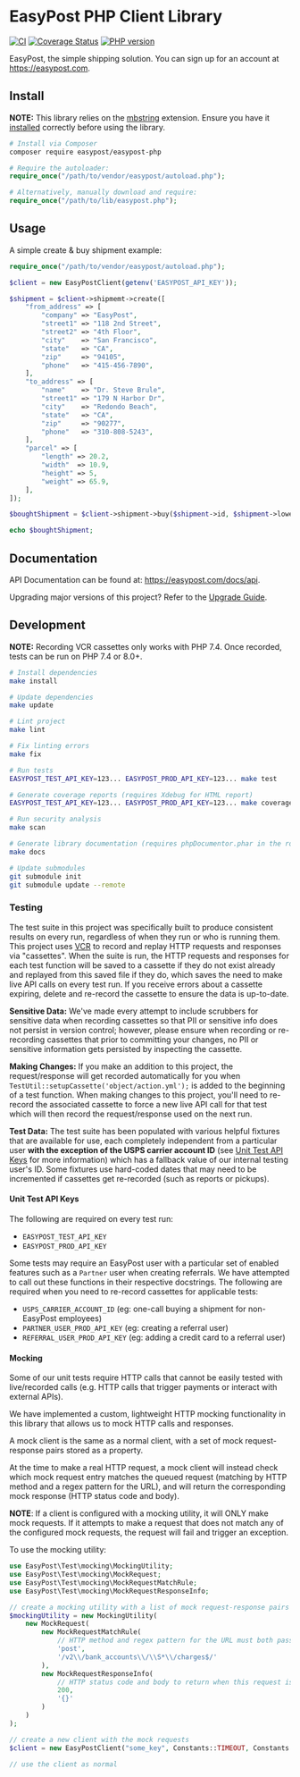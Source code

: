 # EasyPost PHP Client Library

[![CI](https://github.com/EasyPost/easypost-php/workflows/CI/badge.svg)](https://github.com/EasyPost/easypost-php/actions?query=workflow%3ACI)
[![Coverage Status](https://coveralls.io/repos/github/EasyPost/easypost-php/badge.svg?branch=master)](https://coveralls.io/github/EasyPost/easypost-php?branch=master)
[![PHP version](https://badge.fury.io/ph/easypost%2Feasypost-php.svg)](https://badge.fury.io/ph/easypost%2Feasypost-php)

EasyPost, the simple shipping solution. You can sign up for an account at <https://easypost.com>.

## Install

**NOTE:** This library relies on the [mbstring](http://php.net/manual/en/book.mbstring.php) extension. Ensure you have it [installed](http://www.php.net/manual/en/mbstring.installation.php) correctly before using the library.

```bash
# Install via Composer
composer require easypost/easypost-php
```

```php
# Require the autoloader:
require_once("/path/to/vendor/easypost/autoload.php");

# Alternatively, manually download and require:
require_once("/path/to/lib/easypost.php");
```

## Usage

A simple create & buy shipment example:

```php
require_once("/path/to/vendor/easypost/autoload.php");

$client = new EasyPostClient(getenv('EASYPOST_API_KEY'));

$shipment = $client->shipmemt->create([
    "from_address" => [
        "company" => "EasyPost",
        "street1" => "118 2nd Street",
        "street2" => "4th Floor",
        "city"    => "San Francisco",
        "state"   => "CA",
        "zip"     => "94105",
        "phone"   => "415-456-7890",
    ],
    "to_address" => [
        "name"    => "Dr. Steve Brule",
        "street1" => "179 N Harbor Dr",
        "city"    => "Redondo Beach",
        "state"   => "CA",
        "zip"     => "90277",
        "phone"   => "310-808-5243",
    ],
    "parcel" => [
        "length" => 20.2,
        "width"  => 10.9,
        "height" => 5,
        "weight" => 65.9,
    ],
]);

$boughtShipment = $client->shipment->buy($shipment->id, $shipment->lowestRate());

echo $boughtShipment;
```

## Documentation

API Documentation can be found at: <https://easypost.com/docs/api>.

Upgrading major versions of this project? Refer to the [Upgrade Guide](UPGRADE_GUIDE.md).

## Development

**NOTE:** Recording VCR cassettes only works with PHP 7.4. Once recorded, tests can be run on PHP 7.4 or 8.0+.

```bash
# Install dependencies
make install

# Update dependencies
make update

# Lint project
make lint

# Fix linting errors
make fix

# Run tests
EASYPOST_TEST_API_KEY=123... EASYPOST_PROD_API_KEY=123... make test

# Generate coverage reports (requires Xdebug for HTML report)
EASYPOST_TEST_API_KEY=123... EASYPOST_PROD_API_KEY=123... make coverage

# Run security analysis
make scan

# Generate library documentation (requires phpDocumentor.phar in the root of the project)
make docs

# Update submodules
git submodule init
git submodule update --remote
```

### Testing

The test suite in this project was specifically built to produce consistent results on every run, regardless of when they run or who is running them. This project uses [VCR](https://github.com/php-vcr/php-vcr) to record and replay HTTP requests and responses via "cassettes". When the suite is run, the HTTP requests and responses for each test function will be saved to a cassette if they do not exist already and replayed from this saved file if they do, which saves the need to make live API calls on every test run. If you receive errors about a cassette expiring, delete and re-record the cassette to ensure the data is up-to-date.

**Sensitive Data:** We've made every attempt to include scrubbers for sensitive data when recording cassettes so that PII or sensitive info does not persist in version control; however, please ensure when recording or re-recording cassettes that prior to committing your changes, no PII or sensitive information gets persisted by inspecting the cassette.

**Making Changes:** If you make an addition to this project, the request/response will get recorded automatically for you when `TestUtil::setupCassette('object/action.yml');` is added to the beginning of a test function. When making changes to this project, you'll need to re-record the associated cassette to force a new live API call for that test which will then record the request/response used on the next run.

**Test Data:** The test suite has been populated with various helpful fixtures that are available for use, each completely independent from a particular user **with the exception of the USPS carrier account ID** (see [Unit Test API Keys](#unit-test-api-keys) for more information) which has a fallback value of our internal testing user's ID. Some fixtures use hard-coded dates that may need to be incremented if cassettes get re-recorded (such as reports or pickups).

#### Unit Test API Keys

The following are required on every test run:

- `EASYPOST_TEST_API_KEY`
- `EASYPOST_PROD_API_KEY`

Some tests may require an EasyPost user with a particular set of enabled features such as a `Partner` user when creating referrals. We have attempted to call out these functions in their respective docstrings. The following are required when you need to re-record cassettes for applicable tests:

- `USPS_CARRIER_ACCOUNT_ID` (eg: one-call buying a shipment for non-EasyPost employees)
- `PARTNER_USER_PROD_API_KEY` (eg: creating a referral user)
- `REFERRAL_USER_PROD_API_KEY` (eg: adding a credit card to a referral user)

#### Mocking

Some of our unit tests require HTTP calls that cannot be easily tested with live/recorded calls (e.g. HTTP calls that
trigger payments or interact with external APIs).

We have implemented a custom, lightweight HTTP mocking functionality in this library that allows us to mock HTTP calls
and responses.

A mock client is the same as a normal client, with a set of mock request-response pairs stored as a property.

At the time to make a real HTTP request, a mock client will instead check which mock request entry matches the queued
request (matching by HTTP method and a regex pattern for the URL), and will return the corresponding mock response (HTTP
status code and body).

**NOTE**: If a client is configured with a mocking utility, it will ONLY make mock requests. If it attempts to
make a request that does not match any of the configured mock requests, the request will fail and trigger an exception.

To use the mocking utility:

```php
use EasyPost\Test\mocking\MockingUtility;
use EasyPost\Test\mocking\MockRequest;
use EasyPost\Test\mocking\MockRequestMatchRule;
use EasyPost\Test\mocking\MockRequestResponseInfo;

// create a mocking utility with a list of mock request-response pairs
$mockingUtility = new MockingUtility(
    new MockRequest(
        new MockRequestMatchRule(
            // HTTP method and regex pattern for the URL must both pass for the request to match
            'post',
            '/v2\\/bank_accounts\\/\\S*\\/charges$/'
        ),
        new MockRequestResponseInfo(
            // HTTP status code and body to return when this request is matched
            200,
            '{}'
        )
    )
);

// create a new client with the mock requests
$client = new EasyPostClient("some_key", Constants::TIMEOUT, Constants::API_BASE, $mockUtility);

// use the client as normal
```